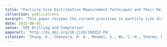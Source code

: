 ```yaml
---
title: "Particle Size Distribution Measurement Techniques and Their Relevance or Irrelevance to Sand Control Design."
collection: publications
excerpt: 'This paper reviews the current practices in particle size distribution (PSD) determination and the use (and misuse) of the information obtained from these measurements. A methodology is proposed toward determining what is relevant under gradual-formation-failure conditions for wire-wrap screen, discuss when it should be used and why, and present initial experimental results that support our conclusions.'
date: 2015-06-01
venue: 'SPE Drilling and Completion'
paperurl: 'http://dx.doi.org/10.2118/168152-PA'
citation: 'Zhang, K., Chanpura, R. A., Mondal, S., Wu, C.-H., Sharma, M. M., Ayoub, J. A., & Parlar, M. (2015). &quot;Particle Size Distribution Measurement Techniques and Their Relevance or Irrelevance to Sand Control Design.&quot; <i>SPE Drilling and Completion</i>. 30(2):164–174.'
---
```

